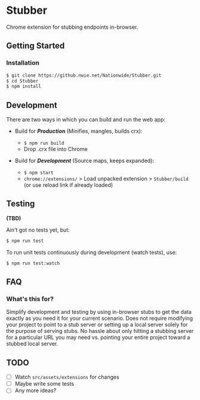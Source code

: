 # Stubber

Chrome extension for stubbing endpoints in-browser.

## Getting Started

### Installation

```sh
$ git clone https://github.nwie.net/Nationwide/Stubber.git
$ cd Stubber
$ npm install
```

## Development

There are two ways in which you can build and run the web app:

* Build for ***Production*** (Minifies, mangles, builds crx):
  * `$ npm run build`
  * Drop .crx file into Chrome

* Build for ***Development*** (Source maps, keeps expanded):
  * `$ npm start`
  * `chrome://extensions/` > Load unpacked extension > `Stubber/build` (or use reload link if already loaded)

## Testing

**(TBD)**

Ain't got no tests yet, but:

```sh
$ npm run test
```

To run unit tests continuously during development (watch tests), use:

```sh
$ npm run test:watch
```

## FAQ

### What's this for?

Simplify development and testing by using in-browser stubs to get the data exactly as you need it for your current scenario. Does not require modifying your project to point to a stub server or setting up a local server solely for the purpose of serving stubs. No hassle about only hitting a stubbing server for a particular URL you may need vs. pointing your entire project toward a stubbed local server.

## TODO

- [ ] Watch `src/assets/extensions` for changes
- [ ] Maybe write some tests
- [ ] Any more ideas?
